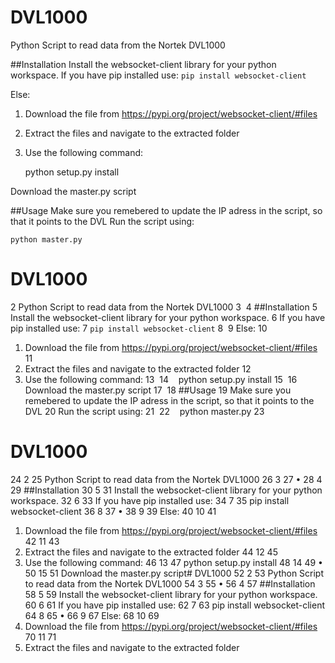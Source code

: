 # DVL1000
Python Script to read data from the Nortek DVL1000

##Installation
Install the websocket-client library for your python workspace.
If you have pip installed use:
`pip install websocket-client`

Else:
1. Download the file from https://pypi.org/project/websocket-client/#files
2. Extract the files and navigate to the extracted folder
3. Use the following command:

    python setup.py install

Download the master.py script

##Usage
Make sure you remebered to update the IP adress in the script, so that it points to the DVL
Run the script using:

    python master.py
# DVL1000
2
Python Script to read data from the Nortek DVL1000
3
​
4
##Installation
5
Install the websocket-client library for your python workspace.
6
If you have pip installed use:
7
`pip install websocket-client`
8
​
9
Else:
10
1. Download the file from https://pypi.org/project/websocket-client/#files
11
2. Extract the files and navigate to the extracted folder
12
3. Use the following command:
13
​
14
    python setup.py install
15
​
16
Download the master.py script
17
​
18
##Usage
19
Make sure you remebered to update the IP adress in the script, so that it points to the DVL
20
Run the script using:
21
​
22
    python master.py
23
# DVL1000
24
2
25
Python Script to read data from the Nortek DVL1000
26
3
27
•
28
4
29
##Installation
30
5
31
Install the websocket-client library for your python workspace.
32
6
33
If you have pip installed use:
34
7
35
  pip install websocket-client
36
8
37
•
38
9
39
Else:
40
10
41
1. Download the file from https://pypi.org/project/websocket-client/#files
42
11
43
2. Extract the files and navigate to the extracted folder
44
12
45
3. Use the following command:
46
13
47
  python setup.py install
48
14
49
•
50
15
51
Download the master.py script# DVL1000
52
2
53
Python Script to read data from the Nortek DVL1000
54
3
55
•
56
4
57
##Installation
58
5
59
Install the websocket-client library for your python workspace.
60
6
61
If you have pip installed use:
62
7
63
  pip install websocket-client
64
8
65
•
66
9
67
Else:
68
10
69
1. Download the file from https://pypi.org/project/websocket-client/#files
70
11
71
2. Extract the files and navigate to the extracted folder
